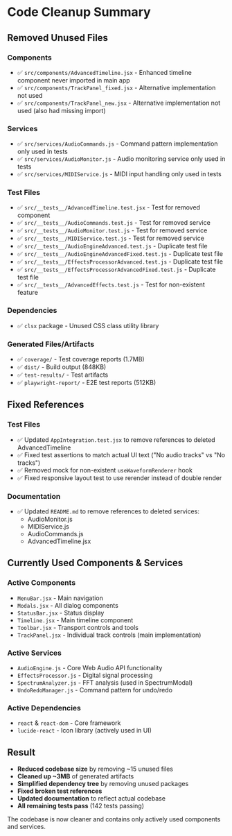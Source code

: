 # Code Cleanup Summary

## Removed Unused Files

### Components
- ✅ `src/components/AdvancedTimeline.jsx` - Enhanced timeline component never imported in main app
- ✅ `src/components/TrackPanel_fixed.jsx` - Alternative implementation not used
- ✅ `src/components/TrackPanel_new.jsx` - Alternative implementation not used (also had missing import)

### Services
- ✅ `src/services/AudioCommands.js` - Command pattern implementation only used in tests
- ✅ `src/services/AudioMonitor.js` - Audio monitoring service only used in tests  
- ✅ `src/services/MIDIService.js` - MIDI input handling only used in tests

### Test Files
- ✅ `src/__tests__/AdvancedTimeline.test.jsx` - Test for removed component
- ✅ `src/__tests__/AudioCommands.test.js` - Test for removed service
- ✅ `src/__tests__/AudioMonitor.test.js` - Test for removed service
- ✅ `src/__tests__/MIDIService.test.js` - Test for removed service
- ✅ `src/__tests__/AudioEngineAdvanced.test.js` - Duplicate test file
- ✅ `src/__tests__/AudioEngineAdvancedFixed.test.js` - Duplicate test file
- ✅ `src/__tests__/EffectsProcessorAdvanced.test.js` - Duplicate test file
- ✅ `src/__tests__/EffectsProcessorAdvancedFixed.test.js` - Duplicate test file
- ✅ `src/__tests__/AdvancedEffects.test.js` - Test for non-existent feature

### Dependencies
- ✅ `clsx` package - Unused CSS class utility library

### Generated Files/Artifacts
- ✅ `coverage/` - Test coverage reports (1.7MB)
- ✅ `dist/` - Build output (848KB)
- ✅ `test-results/` - Test artifacts
- ✅ `playwright-report/` - E2E test reports (512KB)

## Fixed References

### Test Files
- ✅ Updated `AppIntegration.test.jsx` to remove references to deleted AdvancedTimeline
- ✅ Fixed test assertions to match actual UI text ("No audio tracks" vs "No tracks")
- ✅ Removed mock for non-existent `useWaveformRenderer` hook
- ✅ Fixed responsive layout test to use rerender instead of double render

### Documentation  
- ✅ Updated `README.md` to remove references to deleted services:
  - AudioMonitor.js
  - MIDIService.js  
  - AudioCommands.js
  - AdvancedTimeline.jsx

## Currently Used Components & Services

### Active Components
- `MenuBar.jsx` - Main navigation
- `Modals.jsx` - All dialog components
- `StatusBar.jsx` - Status display
- `Timeline.jsx` - Main timeline component
- `Toolbar.jsx` - Transport controls and tools
- `TrackPanel.jsx` - Individual track controls (main implementation)

### Active Services
- `AudioEngine.js` - Core Web Audio API functionality
- `EffectsProcessor.js` - Digital signal processing
- `SpectrumAnalyzer.js` - FFT analysis (used in SpectrumModal)
- `UndoRedoManager.js` - Command pattern for undo/redo

### Active Dependencies
- `react` & `react-dom` - Core framework
- `lucide-react` - Icon library (actively used in UI)

## Result
- **Reduced codebase size** by removing ~15 unused files
- **Cleaned up ~3MB** of generated artifacts
- **Simplified dependency tree** by removing unused packages
- **Fixed broken test references** 
- **Updated documentation** to reflect actual codebase
- **All remaining tests pass** (142 tests passing)

The codebase is now cleaner and contains only actively used components and services.
